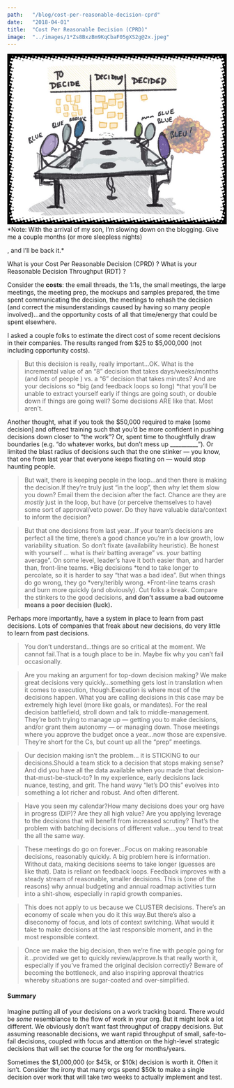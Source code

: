```yaml
---
path:	"/blog/cost-per-reasonable-decision-cprd"
date:	"2018-04-01"
title:	"Cost Per Reasonable Decision (CPRD)"
image:	"../images/1*Zs8BxzBm9KqCbaF05gXS2g@2x.jpeg"
---
```


![](../images/1*Zs8BxzBm9KqCbaF05gXS2g@2x.jpeg)*Note: With the arrival of my son, I’m slowing down on the blogging. Give me a couple months (or more sleepless nights)

, and I’ll be back it.*

What is your Cost Per Reasonable Decision (CPRD) ? What is your Reasonable Decision Throughput (RDT) ?

Consider the **costs**: the email threads, the 1:1s, the small meetings, the large meetings, the meeting prep, the mockups and samples prepared, the time spent communicating the decision, the meetings to rehash the decision (and correct the misunderstandings caused by having so many people involved)…and the opportunity costs of all that time/energy that could be spent elsewhere.

I asked a couple folks to estimate the direct cost of some recent decisions in their companies. The results ranged from $25 to $5,000,000 (not including opportunity costs).


> But this decision is really, really important…OK. What is the incremental value of an “8” decision that takes days/weeks/months (and *lots* of people ) vs. a “6” decision that takes minutes? And are your decisions so *big (and feedback loops so long) *that you’ll be unable to extract yourself early if things are going south, or double down if things are going well? Some decisions ARE like that. Most aren’t.

Another thought, what if you took the $50,000 required to make [some decision] and offered training such that you’d be more confident in pushing decisions down closer to “the work”? Or, spent time to thoughtfully draw boundaries (e.g. “do whatever works, but don’t mess up \_\_\_\_\_\_\_\_\_\_”). Or limited the blast radius of decisions such that the one stinker — you know, that one from last year that everyone keeps fixating on — would stop haunting people.


> But wait, there is keeping people in the loop…and then there is making the decision.If they’re truly just “in the loop”, then why let them slow you down? Email them the decision after the fact. Chance are they are *mostly* just in the loop, but have (or perceive themselves to have) some sort of approval/veto power. Do they have valuable data/context to inform the decision?


> But that one decisions from last year…If your team’s decisions are perfect all the time, there’s a good chance you’re in a low growth, low variability situation. So don’t fixate (availability heuristic). Be honest with yourself … what is *their* batting average” vs. *your* batting average”. On some level, leader’s have it both easier than, and harder than, front-line teams. *Big decisions *tend to take longer to percolate, so it is harder to say “that was a bad idea”. But when things do go wrong, they go *very/teribly wrong. *Front-line teams crash and burn more quickly (and obviously). Cut folks a break. Compare the stinkers to the good decisions, **and don’t assume a bad outcome means a poor decision (luck).**

Perhaps more importantly, have a system in place to learn from past decisions. Lots of companies that freak about new decisions, do very little to learn from past decisions.


> You don’t understand…things are so critical at the moment. We cannot fail.That is a tough place to be in. Maybe fix why you can’t fail occasionally.


> Are you making an argument for top-down decision making? We make great decisions very quickly…something gets lost in translation when it comes to execution, though.Execution is where most of the decisions happen. What you are calling decisions in this case may be extremely high level (more like goals, or mandates). For the real decision battlefield, stroll down and talk to middle-management. They’re both trying to manage up — getting you to make decisions, and/or grant them autonomy — or managing down. Those meetings where you approve the budget once a year…now those are expensive. They’re short for the Cs, but count up all the “prep” meetings.


> Our decision making isn’t the problem… it is STICKING to our decisions.Should a team stick to a decision that stops making sense? And did you have all the data available when you made that decision-that-must-be-stuck-to? In my experience, early decisions lack nuance, testing, and grit. The hand wavy “let’s DO this” evolves into something a lot richer and robust. And often different.


> Have you seen my calendar?How many decisions does your org have in progress (DIP)? Are they all high value? Are you applying leverage to the decisions that will benefit from increased scrutiny? That’s the problem with batching decisions of different value….you tend to treat the all the same way.


> These meetings do go on forever…Focus on making reasonable decisions, reasonably quickly. A big problem here is information. Without data, making decisions seems to take longer (guesses are like that). Data is reliant on feedback loops. Feedback improves with a steady stream of reasonable, smaller decisions. This is (one of the reasons) why annual budgeting and annual roadmap activities turn into a shit-show, especially in rapid growth companies.


> This does not apply to us because we CLUSTER decisions. There’s an economy of scale when you do it this way.But there’s also a diseconomy of focus, and lots of context switching. What would it take to make decisions at the last responsible moment, and in the most responsible context.


> Once we make the big decision, then we’re fine with people going for it…provided we get to quickly review/approve.Is that really worth it, especially if you’ve framed the original decision correctly? Beware of becoming the bottleneck, and also inspiring approval theatrics whereby situations are sugar-coated and over-simplified.

#### **Summary**

Imagine putting all of your decisions on a work tracking board. There would be *some* resemblance to the flow of work in your org. But it might look a lot different. We obviously don’t want fast throughput of crappy decisions. But assuming reasonable decisions, we want rapid throughput of small, safe-to-fail decisions, coupled with focus and attention on the high-level strategic decisions that will set the course for the org for months/years.

Sometimes the $1,000,000 (or $45k, or $10k) decision is worth it. Often it isn’t. Consider the irony that many orgs spend $50k to make a single decision over work that will take two weeks to actually implement and test.

